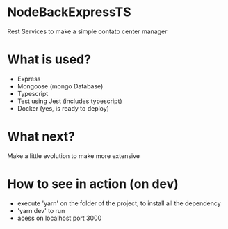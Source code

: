 # NodeBackExpressTS
Rest Services to make a simple contato center manager

# What is used?
- Express
- Mongoose (mongo Database)
- Typescript
- Test using Jest (includes typescript)
- Docker (yes, is ready to deploy)

# What next?
Make a little evolution to make more extensive

# How to see in action (on dev)
- execute 'yarn' on the folder of the project, to install all the dependency
- 'yarn dev' to run
- acess on localhost port 3000
